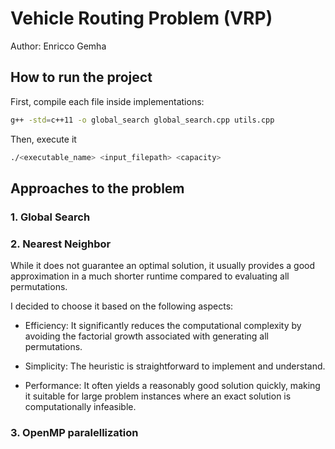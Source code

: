 # Vehicle Routing Problem (VRP)

Author: Enricco Gemha

## How to run the project

First, compile each file inside implementations:

```bash
g++ -std=c++11 -o global_search global_search.cpp utils.cpp
```

Then, execute it

```bash
./<executable_name> <input_filepath> <capacity>
```

## Approaches to the problem

### 1. Global Search

### 2. Nearest Neighbor

While it does not guarantee an optimal solution, it usually provides a good approximation in a much shorter runtime compared to evaluating all permutations.

I decided to choose it based on the following aspects:

- Efficiency: It significantly reduces the computational complexity by avoiding the factorial growth associated with generating all permutations.

- Simplicity: The heuristic is straightforward to implement and understand.

- Performance: It often yields a reasonably good solution quickly, making it suitable for large problem instances where an exact solution is computationally infeasible.

### 3. OpenMP paralellization
